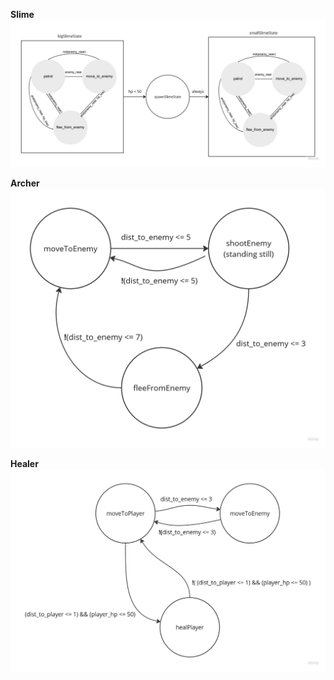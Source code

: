 **Slime**
![slime](img/slime.png "Slime")

**Archer**
![archer](img/archer.png "Archer")

**Healer**
![healer](img/healer.png "Healer")
